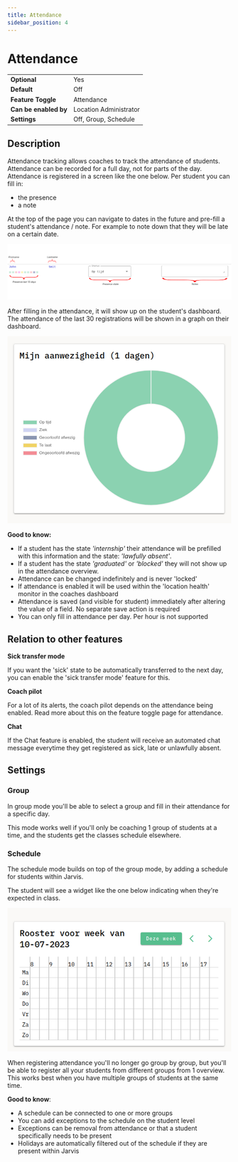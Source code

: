 ```yaml
---
title: Attendance
sidebar_position: 4
---
```


# Attendance

|                       |                        |
|-----------------------|------------------------|
| **Optional**          | Yes                    |
| **Default**           | Off                    |
| **Feature Toggle**    | Attendance             |
| **Can be enabled by** | Location Administrator |
| **Settings**          | Off, Group, Schedule   |

## Description
Attendance tracking allows coaches to track the attendance of students. Attendance can be recorded for a full day, not for parts of the day.
Attendance is registered in a screen like the one below. Per student you can fill in: 
- the presence
- a note

At the top of the page you can navigate to dates in the future and pre-fill a student's attendance / note. For example to note down
that they will be late on a certain date.

![student attendance dashboard widget](/img/staff/coaches/attendance/attendance-coach.png)

After filling in the attendance, it will show up on the student's dashboard. The attendance of the last 30 registrations will be shown in a graph on their dashboard. 

![student attendance dashboard widget](/img/staff/coaches/attendance/student-dashboard.png)

**Good to know:**
- If a student has the state *'internship'* their attendance will be prefilled with this information and the state: *'lawfully absent'*.
- If a student has the state *'graduated'* or *'blocked'* they will not show up in the attendance overview.
- Attendance can be changed indefinitely and is never 'locked'
- If attendance is enabled it will be used within the 'location health' monitor in the coaches dashboard
- Attendance is saved (and visible for student) immediately after altering the value of a field. No separate save action is required
- You can only fill in attendance per day. Per hour is not supported

## Relation to other features
**Sick transfer mode**

If you want the 'sick' state to be automatically transferred to the next day, you can enable the 'sick transfer mode' feature for this. 

**Coach pilot**

For a lot of its alerts, the coach pilot depends on the attendance being enabled. Read more about this on the feature toggle page for attendance. 

**Chat**

If the Chat feature is enabled, the student will receive an automated chat message everytime
they get registered as sick, late or unlawfully absent.

## Settings
### Group

In group mode you'll be able to select a group and fill in their attendance for a specific day. 

This mode works well if you'll only be coaching 1 group of students at a time, and the students get the classes schedule elsewhere.

### Schedule

The schedule mode builds on top of the group mode, by adding a schedule for students within Jarvis.

The student will see a widget like the one below indicating when they're expected in class.

![student schedule dashboard widget](/img/staff/coaches/attendance/student-dashboard-schedule.png)

When registering attendance you'll no longer go group by group, but you'll be able to register all your students from
different groups from 1 overview. This works best when you have multiple groups of students at the same time.

**Good to know**:
- A schedule can be connected to one or more groups
- You can add exceptions to the schedule on the student level
- Exceptions can be removal from attendance or that a student specifically needs to be present
- Holidays are automatically filtered out of the schedule if they are present within Jarvis
